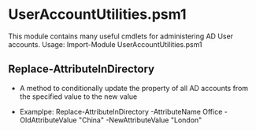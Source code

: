 # UserAccountUtilities.psm1
This module contains many useful cmdlets for administering AD User accounts.
Usage: Import-Module UserAccountUtilities.psm1

## Replace-AttributeInDirectory
  * A method to conditionally update the property of all AD accounts from the specified value to the new value
  
  * Examplpe: Replace-AttributeInDirectory -AttributeName Office -OldAttributeValue "China" -NewAttributeValue "London"